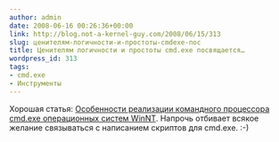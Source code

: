 ```yaml
---
author: admin
date: 2008-06-16 00:26:36+00:00
link: http://blog.not-a-kernel-guy.com/2008/06/15/313
slug: ценителям-логичности-и-простоты-cmdexe-пос
title: Ценителям логичности и простоты cmd.exe посвящается…
wordpress_id: 313
tags:
- cmd.exe
- Инструменты
---
```


Хорошая статья: [Особенности реализации командного процессора cmd.exe операционных систем WinNT](http://www.rsdn.ru/article/winshell/NTCommandProcessor.xml). Напрочь отбивает всякое желание связываться с написанием скриптов для cmd.exe. :-)
